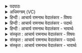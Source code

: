 <details><summary>पदपाठः</summary>

इ꣣नः꣢। रा꣣जन्। अरतिः꣢। स꣡मि꣢꣯द्धः। सम्। इ꣣द्धः। रौ꣡द्रः꣢꣯। द꣡क्षा꣢꣯य। सु꣣षु꣢मान्। अ꣣दर्शि। चिकि꣢त्। वि। भा꣣ति। भासा꣢। बृ꣣हता꣢। अ꣡सि꣢꣯क्नीम्। ए꣣ति। रु꣡श꣢꣯तीम्। अ꣣पा꣡ज꣢न्। अ꣣प। अ꣡ज꣢꣯न्। १५४६।
</details>

<details><summary>अधिमन्त्रम् (VC)</summary>

- अग्निः
- त्रित आप्त्यः
- त्रिष्टुप्
- धैवतः
</details>

<details><summary>हिन्दी : आचार्य रामनाथ वेदालंकार - विषयः</summary>

प्रथम ऋचा में परमात्मा का कर्तृत्व वर्णित है।
</details>

<details><summary>हिन्दी : आचार्य रामनाथ वेदालंकार - पदार्थः</summary>

पदार्थान्वयभाषाः -  हे (राजन्) विश्व के राजा,सर्वान्तर्यामी परमात्मन् ! आप (इनः) सबके स्वामी, (अरतिः) सर्वव्यापक और (समिद्धः) स्वतः प्रकाशमान हो। आगे परोक्षरूप में कहते हैं—(रौद्रः) दुष्टों के लिए भयंकर, (सुषुमान्) सज्जनों के लिए रसमय वह परमात्मा (दक्षाय) बलप्राप्ति के लिए (अदर्शि) साक्षात्कार किया जाता है। (चिकित्) सर्वज्ञ वह (बृहता) महान् (भासा) दीप्ति से (विभाति) भासित होता है। (रुशतीम्) चमकीली उषा को (अपाजन्) व्यतीत कराता हुआ (असिक्नीम्) काली रात्रि को (एति) प्राप्त करता है। इसी प्रकार काली रात्रि को व्यतीत कराता हुआ चमकीली उषा को प्राप्त करता है,यह भी सूचित होता है। अभिप्राय यह है कि सारा दिन-रात्रि आदि का प्रपञ्च उसी का किया हुआ है ॥१॥
</details>

<details><summary>हिन्दी : आचार्य रामनाथ वेदालंकार - भावार्थः</summary>

भावार्थभाषाः -  दिन,रात,पक्ष,मास,ऋतुएँ,उत्तरायण,दक्षिणायन,वर्ष इत्यादि सारा ही काल-विभाग और जल,स्थल,आकाश,चाँद,सूर्य,तारे इत्यादि सारा देश-विभाग परमेश्वर का ही किया हुआ है,जिसमें वह सम्राट् होकर सब व्यवस्था कर रहा है ॥१॥
</details>

<details><summary>संस्कृत : आचार्य रामनाथ वेदालंकार - विषयः</summary>

तत्रादौ परमात्मनः कर्तृत्वं वर्णयति।
</details>

<details><summary>संस्कृत : आचार्य रामनाथ वेदालंकार - पदार्थः</summary>

पदार्थान्वयभाषाः -  हे (राजन्) विश्वसम्राट् सर्वान्तर्यामिन् परमात्मन् ! त्वम् (इनः) सर्वेश्वरः (अरतिः) सर्वव्यापकः।[ऋ गतौ धातोः ‘अर्तेश्च’। उ० ५।७ इति ऊतिप्रत्ययः।] (समिद्धः) स्वतःप्रकाशश्च असि। अथ परोक्षकृतमाह—(रौद्रः) दुष्टानां भयंकरः, (सुषुमान्) सज्जनेभ्यो रसवान् सः।[शोभनं सवनं सुषुः तद्वान्।] (दक्षाय बलप्राप्त्यर्थम् (अदर्शि) दृश्यते। (चिकित्) सर्वज्ञः सः (बृहता) महत्या (भासा) दीप्त्या (विभाति) भासते। (रुशतीम्) रोचमानाम् उषसम् (अपाजन्) अपगमयन् (असिक्नीम्) असितां रात्रिम्।[असिक्नी इति रात्रिनाम। निघं० १।७।] (एति) प्राप्नोति। तथैव असिक्नीं रात्रिम् अपाजन् रुशतीम् उषसम् एतीति व्यज्यते,तत्कृत एव सर्वोऽपि दिवसरात्र्यादिप्रपञ्च इति भावः ॥१॥
</details>

<details><summary>संस्कृत : आचार्य रामनाथ वेदालंकार - भावार्थः</summary>

भावार्थभाषाः -  अहोरात्राः पक्षा मासा ऋतव उत्तरायणं दक्षिणायनं संवत्सर इत्यादिकः सर्वोऽपि कालविभागो जलं स्थलमाकाशश्चन्द्रः सूर्यस्तारका इत्यादिकश्च सकलोऽपि देशविभागः परमेश्वरकृत एव यत्र स सम्राड् भूत्वा सर्वं व्यवस्थापयति ॥१॥
</details>